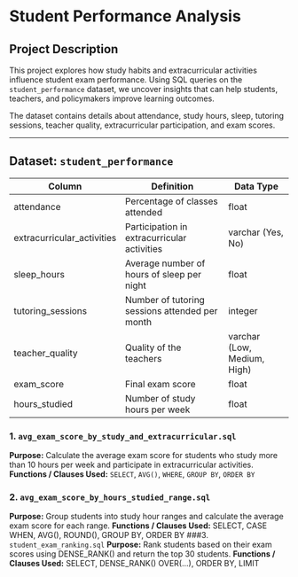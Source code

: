 # Student Performance Analysis

## Project Description
This project explores how study habits and extracurricular activities influence student exam performance. Using SQL queries on the `student_performance` dataset, we uncover insights that can help students, teachers, and policymakers improve learning outcomes.

The dataset contains details about attendance, study hours, sleep, tutoring sessions, teacher quality, extracurricular participation, and exam scores.

---

## Dataset: `student_performance`

| Column | Definition | Data Type |
|--------|------------|-----------|
| attendance | Percentage of classes attended | float |
| extracurricular_activities | Participation in extracurricular activities | varchar (Yes, No) |
| sleep_hours | Average number of hours of sleep per night | float |
| tutoring_sessions | Number of tutoring sessions attended per month | integer |
| teacher_quality | Quality of the teachers | varchar (Low, Medium, High) |
| exam_score | Final exam score | float |
| hours_studied | Number of study hours per week | float |
### 1. `avg_exam_score_by_study_and_extracurricular.sql`
**Purpose:** Calculate the average exam score for students who study more than 10 hours per week and participate in extracurricular activities.  
**Functions / Clauses Used:** `SELECT`, `AVG()`, `WHERE`, `GROUP BY`, `ORDER BY`  
### 2.  `avg_exam_score_by_hours_studied_range.sql`
**Purpose:** Group students into study hour ranges and calculate the average exam score for each range.
**Functions / Clauses Used:** SELECT, CASE WHEN, AVG(), ROUND(), GROUP BY, ORDER BY
###3.   `student_exam_ranking.sql`
**Purpose:** Rank students based on their exam scores using DENSE_RANK() and return the top 30 students.
**Functions / Clauses Used:** SELECT, DENSE_RANK() OVER(...), ORDER BY, LIMIT
